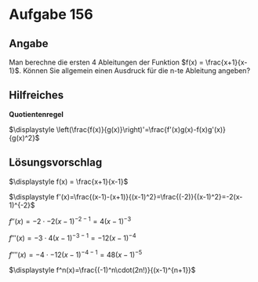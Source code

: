 # Aufgabe 156
## Angabe

Man berechne die ersten 4 Ableitungen der Funktion $f(x) = \frac{x+1}{x-1}$. Können
Sie allgemein einen Ausdruck für die n-te Ableitung angeben?

## Hilfreiches

**Quotientenregel**

$\displaystyle \left(\frac{f(x)}{g(x)}\right)'=\frac{f'(x)g(x)-f(x)g'(x)}{g(x)^2}$

## Lösungsvorschlag

$\displaystyle f(x) = \frac{x+1}{x-1}$

$\displaystyle f'(x)=\frac{(x-1)-(x+1)}{(x-1)^2}=\frac{(-2)}{(x-1)^2}=-2(x-1)^{-2}$

$f''(x)=-2\cdot-2(x-1)^{-2-1}=4(x-1)^{-3}$

$f'''(x)=-3\cdot4(x-1)^{-3-1}=-12(x-1)^{-4}$

$f''''(x)=-4\cdot-12(x-1)^{-4-1}=48(x-1)^{-5}$

$\displaystyle f^n(x)=\frac{(-1)^n\cdot(2n!)}{(x-1)^{n+1}}$